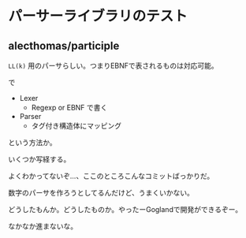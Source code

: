 # パーサーライブラリのテスト

## alecthomas/participle

`LL(k)` 用のパーサらしい。つまりEBNFで表されるものは対応可能。

で

* Lexer
    * Regexp or EBNF で書く
* Parser
    * タグ付き構造体にマッピング

という方法か。

いくつか写経する。

よくわかってないぞ...、ここのところこんなコミットばっかりだ。

数字のパーサを作ろうとしてるんだけど、うまくいかない。

どうしたもんか。どうしたものか。やったーGoglandで開発ができるぞー。

なかなか進まないな。
